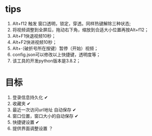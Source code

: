 
# tips

1. Alt+f12 触发 窗口透明，锁定，穿透。同样热键解除三种状态;
2. 将视频调整到全屏后，拖动右下角，缩放到合适大小位置再按Alt+f12；
3. Alt+F1快退视频10秒；
4. Alt+F2快进视频10秒；
5. Alt+·（破折号所在按键）暂停（开始）视频；
6. config.json可以修改以上快捷键，透明度等；
7. 该工具的开发python版本是3.8.2；

#  目标
1. 登录信息持久化 ✔
2. 收藏夹 ✔
3. 最近一次访问url地址 自动保存 ✔
4. 窗口位置，窗口大小的自动保存 ✔
5. 快捷键设置 ✔
6. 提供界面调整设置 ？

